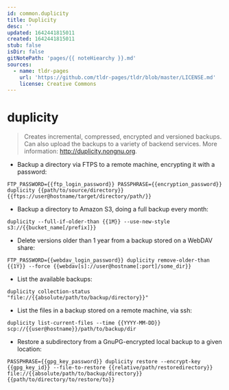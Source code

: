 ```yaml
---
id: common.duplicity
title: Duplicity
desc: ''
updated: 1642441815011
created: 1642441815011
stub: false
isDir: false
gitNotePath: 'pages/{{ noteHiearchy }}.md'
sources:
  - name: tldr-pages
    url: 'https://github.com/tldr-pages/tldr/blob/master/LICENSE.md'
    license: Creative Commons
---
```

# duplicity

> Creates incremental, compressed, encrypted and versioned backups.
> Can also upload the backups to a variety of backend services.
> More information: <http://duplicity.nongnu.org>.

- Backup a directory via FTPS to a remote machine, encrypting it with a password:

`FTP_PASSWORD={{ftp_login_password}} PASSPHRASE={{encryption_password}} duplicity {{path/to/source/directory}} {{ftps://user@hostname/target/directory/path/}}`

- Backup a directory to Amazon S3, doing a full backup every month:

`duplicity --full-if-older-than {{1M}} --use-new-style s3://{{bucket_name[/prefix]}}`

- Delete versions older than 1 year from a backup stored on a WebDAV share:

`FTP_PASSWORD={{webdav_login_password}} duplicity remove-older-than {{1Y}} --force {{webdav[s]://user@hostname[:port]/some_dir}}`

- List the available backups:

`duplicity collection-status "file://{{absolute/path/to/backup/directory}}"`

- List the files in a backup stored on a remote machine, via ssh:

`duplicity list-current-files --time {{YYYY-MM-DD}} scp://{{user@hostname}}/path/to/backup/dir`

- Restore a subdirectory from a GnuPG-encrypted local backup to a given location:

`PASSPHRASE={{gpg_key_password}} duplicity restore --encrypt-key {{gpg_key_id}} --file-to-restore {{relative/path/restoredirectory}} file://{{absolute/path/to/backup/directory}} {{path/to/directory/to/restore/to}}`

